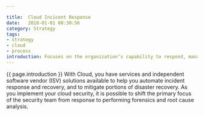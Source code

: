 ```yaml
---

title:  Cloud Incicent Response
date:   2018-01-01 08:30:56
category: Strategy
tags:
- strategy
- cloud
- process
introduction: Focuses on the organization’s capability to respond, manage, reduce harm, and restore operations during and after a security incident.
---
```


{{ page.introduction }}
With Cloud, you have services and independent software vendor (ISV)
solutions available to help you automate incident response and recovery, and to
mitigate portions of disaster recovery. As you implement your cloud security, it
is possible to shift the primary focus of the security team from response to
performing forensics and root cause analysis.